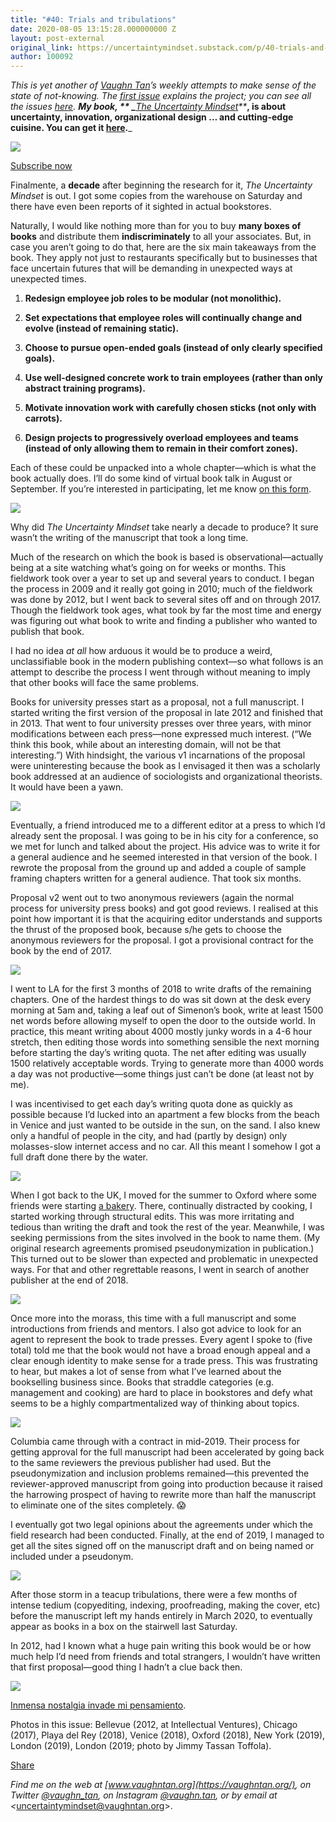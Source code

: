 ```yaml
---
title: "#40: Trials and tribulations"
date: 2020-08-05 13:15:28.000000000 Z
layout: post-external
original_link: https://uncertaintymindset.substack.com/p/40-trials-and-tribulations
author: 100092
---
```


_This is yet another of [Vaughn Tan](https://vaughntan.org/)’s weekly attempts to make sense of the state of not-knowing. The [first issue](https://uncertaintymindset.substack.com/p/the-uncertainty-mindset) explains the project; you can see all the issues [here](https://uncertaintymindset.substack.com/).  **My book, ** _**[The Uncertainty Mindset](https://uncertaintymindset.org/)**_**, is about uncertainty, innovation, organizational design … and cutting-edge cuisine. You can get it [here](https://uncertaintymindset.org/resources.html#buy).**_

[![](https://substackcdn.com/image/fetch/w_1456,c_limit,f_auto,q_auto:good,fl_progressive:steep/https%3A%2F%2Fbucketeer-e05bbc84-baa3-437e-9518-adb32be77984.s3.amazonaws.com%2Fpublic%2Fimages%2F5bfb4824-8458-45cf-a5e6-69ac84475b50_1000x1000.jpeg)](https://uncertaintymindset.org/)

[Subscribe now](https://uncertaintymindset.substack.com/subscribe?)

Finalmente, a **decade** after beginning the research for it, _The Uncertainty Mindset_ is out. I got some copies from the warehouse on Saturday and there have even been reports of it sighted in actual bookstores.

Naturally, I would like nothing more than for you to buy **many boxes of books** and distribute them **indiscriminately** to all your associates. But, in case you aren’t going to do that, here are the six main takeaways from the book. They apply not just to restaurants specifically but to businesses that face uncertain futures that will be demanding in unexpected ways at unexpected times.

1. **Redesign employee job roles to be modular (not monolithic).**

1. **Set expectations that employee roles will continually change and evolve (instead of remaining static).**

1. **Choose to pursue open-ended goals (instead of only clearly specified goals).**

1. **Use well-designed concrete work to train employees (rather than only abstract training programs).** 

1. **Motivate innovation work with carefully chosen sticks (not only with carrots).**

2. **Design projects to progressively overload employees and teams (instead of only allowing them to remain in their comfort zones).**

Each of these could be unpacked into a whole chapter—which is what the book actually does. I’ll do some kind of virtual book talk in August or September. If you’re interested in participating, let me know [on this form](https://forms.gle/JhPtyRBKCLpxCmz49).

[![](https://substackcdn.com/image/fetch/w_1456,c_limit,f_auto,q_auto:good,fl_progressive:steep/https%3A%2F%2Fbucketeer-e05bbc84-baa3-437e-9518-adb32be77984.s3.amazonaws.com%2Fpublic%2Fimages%2Fa0a93828-3a9c-41e3-b294-fe3fcdbbd048_711x948.png)](https://substackcdn.com/image/fetch/f_auto,q_auto:good,fl_progressive:steep/https%3A%2F%2Fbucketeer-e05bbc84-baa3-437e-9518-adb32be77984.s3.amazonaws.com%2Fpublic%2Fimages%2Fa0a93828-3a9c-41e3-b294-fe3fcdbbd048_711x948.png)

Why did _The Uncertainty Mindset_ take nearly a decade to produce? It sure wasn’t the writing of the manuscript that took a long time.

Much of the research on which the book is based is observational—actually being at a site watching what’s going on for weeks or months. This fieldwork took over a year to set up and several years to conduct. I began the process in 2009 and it really got going in 2010; much of the fieldwork was done by 2012, but I went back to several sites off and on through 2017. Though the fieldwork took ages, what took by far the most time and energy was figuring out what book to write and finding a publisher who wanted to publish that book.

I had no idea _at all_ how arduous it would be to produce a weird, unclassifiable book in the modern publishing context—so what follows is an attempt to describe the process I went through without meaning to imply that other books will face the same problems.

Books for university presses start as a proposal, not a full manuscript. I started writing the first version of the proposal in late 2012 and finished that in 2013. That went to four university presses over three years, with minor modifications between each press—none expressed much interest. (“We think this book, while about an interesting domain, will not be that interesting.”) With hindsight, the various v1 incarnations of the proposal were uninteresting because the book as I envisaged it then was a scholarly book addressed at an audience of sociologists and organizational theorists. It would have been a yawn.

[![](https://substackcdn.com/image/fetch/w_1456,c_limit,f_auto,q_auto:good,fl_progressive:steep/https%3A%2F%2Fbucketeer-e05bbc84-baa3-437e-9518-adb32be77984.s3.amazonaws.com%2Fpublic%2Fimages%2Fe5df8426-2f82-4d4c-893b-d28e96a95b1b_1149x1532.jpeg)](https://substackcdn.com/image/fetch/f_auto,q_auto:good,fl_progressive:steep/https%3A%2F%2Fbucketeer-e05bbc84-baa3-437e-9518-adb32be77984.s3.amazonaws.com%2Fpublic%2Fimages%2Fe5df8426-2f82-4d4c-893b-d28e96a95b1b_1149x1532.jpeg)

Eventually, a friend introduced me to a different editor at a press to which I’d already sent the proposal. I was going to be in his city for a conference, so we met for lunch and talked about the project. His advice was to write it for a general audience and he seemed interested in that version of the book. I rewrote the proposal from the ground up and added a couple of sample framing chapters written for a general audience. That took six months.

Proposal v2 went out to two anonymous reviewers (again the normal process for university press books) and got good reviews. I realised at this point how important it is that the acquiring editor understands and supports the thrust of the proposed book, because s/he gets to choose the anonymous reviewers for the proposal. I got a provisional contract for the book by the end of 2017.

[![](https://substackcdn.com/image/fetch/w_1456,c_limit,f_auto,q_auto:good,fl_progressive:steep/https%3A%2F%2Fbucketeer-e05bbc84-baa3-437e-9518-adb32be77984.s3.amazonaws.com%2Fpublic%2Fimages%2Fe0935cf5-0f82-4248-b74a-f870fe053e77_1149x1532.jpeg)](https://substackcdn.com/image/fetch/f_auto,q_auto:good,fl_progressive:steep/https%3A%2F%2Fbucketeer-e05bbc84-baa3-437e-9518-adb32be77984.s3.amazonaws.com%2Fpublic%2Fimages%2Fe0935cf5-0f82-4248-b74a-f870fe053e77_1149x1532.jpeg)

I went to LA for the first 3 months of 2018 to write drafts of the remaining chapters. One of the hardest things to do was sit down at the desk every morning at 5am and, taking a leaf out of Simenon’s book, write at least 1500 net words before allowing myself to open the door to the outside world. In practice, this meant writing about 4000 mostly junky words in a 4-6 hour stretch, then editing those words into something sensible the next morning before starting the day’s writing quota. The net after editing was usually 1500 relatively acceptable words. Trying to generate more than 4000 words a day was not productive—some things just can’t be done (at least not by me).

I was incentivised to get each day’s writing quota done as quickly as possible because I’d lucked into an apartment a few blocks from the beach in Venice and just wanted to be outside in the sun, on the sand. I also knew only a handful of people in the city, and had (partly by design) only molasses-slow internet access and no car. All this meant I somehow I got a full draft done there by the water.

[![](https://substackcdn.com/image/fetch/w_1456,c_limit,f_auto,q_auto:good,fl_progressive:steep/https%3A%2F%2Fbucketeer-e05bbc84-baa3-437e-9518-adb32be77984.s3.amazonaws.com%2Fpublic%2Fimages%2F0c4bcf94-0a78-4531-8003-7db264d91a0e_1149x1532.jpeg)](https://substackcdn.com/image/fetch/f_auto,q_auto:good,fl_progressive:steep/https%3A%2F%2Fbucketeer-e05bbc84-baa3-437e-9518-adb32be77984.s3.amazonaws.com%2Fpublic%2Fimages%2F0c4bcf94-0a78-4531-8003-7db264d91a0e_1149x1532.jpeg)

When I got back to the UK, I moved for the summer to Oxford where some friends were starting [a bakery](https://www.hamblinbread.co.uk/). There, continually distracted by cooking, I started working through structural edits. This was more irritating and tedious than writing the draft and took the rest of the year. Meanwhile, I was seeking permissions from the sites involved in the book to name them. (My original research agreements promised pseudonymization in publication.) This turned out to be slower than expected and problematic in unexpected ways. For that and other regrettable reasons, I went in search of another publisher at the end of 2018.

[![](https://substackcdn.com/image/fetch/w_1456,c_limit,f_auto,q_auto:good,fl_progressive:steep/https%3A%2F%2Fbucketeer-e05bbc84-baa3-437e-9518-adb32be77984.s3.amazonaws.com%2Fpublic%2Fimages%2F3d7ee632-1baa-44b4-8ba6-971762fc958b_1149x1532.jpeg)](https://substackcdn.com/image/fetch/f_auto,q_auto:good,fl_progressive:steep/https%3A%2F%2Fbucketeer-e05bbc84-baa3-437e-9518-adb32be77984.s3.amazonaws.com%2Fpublic%2Fimages%2F3d7ee632-1baa-44b4-8ba6-971762fc958b_1149x1532.jpeg)

Once more into the morass, this time with a full manuscript and some introductions from friends and mentors. I also got advice to look for an agent to represent the book to trade presses. Every agent I spoke to (five total) told me that the book would not have a broad enough appeal and a clear enough identity to make sense for a trade press. This was frustrating to hear, but makes a lot of sense from what I’ve learned about the bookselling business since. Books that straddle categories (e.g. management and cooking) are hard to place in bookstores and defy what seems to be a highly compartmentalized way of thinking about topics.

[![](https://substackcdn.com/image/fetch/w_1456,c_limit,f_auto,q_auto:good,fl_progressive:steep/https%3A%2F%2Fbucketeer-e05bbc84-baa3-437e-9518-adb32be77984.s3.amazonaws.com%2Fpublic%2Fimages%2Fe920d5ce-a749-4647-9d60-5fd7f97e023d_1149x1532.jpeg)](https://substackcdn.com/image/fetch/f_auto,q_auto:good,fl_progressive:steep/https%3A%2F%2Fbucketeer-e05bbc84-baa3-437e-9518-adb32be77984.s3.amazonaws.com%2Fpublic%2Fimages%2Fe920d5ce-a749-4647-9d60-5fd7f97e023d_1149x1532.jpeg)

Columbia came through with a contract in mid-2019. Their process for getting approval for the full manuscript had been accelerated by going back to the same reviewers the previous publisher had used. But the pseudonymization and inclusion problems remained—this prevented the reviewer-approved manuscript from going into production because it raised the harrowing prospect of having to rewrite more than half the manuscript to eliminate one of the sites completely. 😱

I eventually got two legal opinions about the agreements under which the field research had been conducted. Finally, at the end of 2019, I managed to get all the sites signed off on the manuscript draft and on being named or included under a pseudonym.

[![](https://substackcdn.com/image/fetch/w_1456,c_limit,f_auto,q_auto:good,fl_progressive:steep/https%3A%2F%2Fbucketeer-e05bbc84-baa3-437e-9518-adb32be77984.s3.amazonaws.com%2Fpublic%2Fimages%2Fe38a678c-0300-4905-ab85-8f46bb97e1d3_1149x1532.jpeg)](https://substackcdn.com/image/fetch/f_auto,q_auto:good,fl_progressive:steep/https%3A%2F%2Fbucketeer-e05bbc84-baa3-437e-9518-adb32be77984.s3.amazonaws.com%2Fpublic%2Fimages%2Fe38a678c-0300-4905-ab85-8f46bb97e1d3_1149x1532.jpeg)

After those storm in a teacup tribulations, there were a few months of intense tedium (copyediting, indexing, proofreading, making the cover, etc) before the manuscript left my hands entirely in March 2020, to eventually appear as books in a box on the stairwell last Saturday.

In 2012, had I known what a huge pain writing this book would be or how much help I’d need from friends and total strangers, I wouldn’t have written that first proposal—good thing I hadn’t a clue back then.

[![](https://substackcdn.com/image/fetch/w_1456,c_limit,f_auto,q_auto:good,fl_progressive:steep/https%3A%2F%2Fbucketeer-e05bbc84-baa3-437e-9518-adb32be77984.s3.amazonaws.com%2Fpublic%2Fimages%2F7f9f013d-21f7-4013-ae67-2402d745f42b_640x839.jpeg)](https://substackcdn.com/image/fetch/f_auto,q_auto:good,fl_progressive:steep/https%3A%2F%2Fbucketeer-e05bbc84-baa3-437e-9518-adb32be77984.s3.amazonaws.com%2Fpublic%2Fimages%2F7f9f013d-21f7-4013-ae67-2402d745f42b_640x839.jpeg)

[Inmensa nostalgia invade mi pensamiento](https://music.youtube.com/watch?v=AoMU7bCT5C8&list=PLXy4K0Fov3l4nLLyoevBPaj3zlUfjF_J-).

Photos in this issue: Bellevue (2012, at Intellectual Ventures), Chicago (2017), Playa del Rey (2018), Venice (2018), Oxford (2018), New York (2019), London (2019), London (2019; photo by Jimmy Tassan Toffola).

[Share](https://uncertaintymindset.substack.com/p/40-trials-and-tribulations?utm_source=substack&utm_medium=email&utm_content=share&action=share)

_Find me on the web at _[www.vaughntan.org](https://vaughntan.org/)_, on Twitter _[@vaughn\_tan](https://twitter.com/vaughn_tan)_, on Instagram _[@vaughn.tan](https://www.instagram.com/vaughn.tan/)_, or by email at \<_[uncertaintymindset@vaughntan.org](mailto:uncertaintymindset@vaughntan.org)\>.

